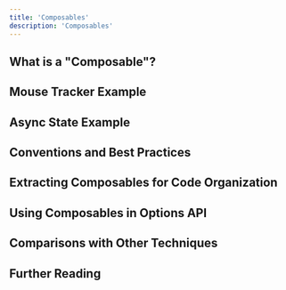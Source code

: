 ```yaml
---
title: 'Composables'
description: 'Composables'
---
```

## What is a "Composable"?
## Mouse Tracker Example
## Async State Example
## Conventions and Best Practices
## Extracting Composables for Code Organization
## Using Composables in Options API
## Comparisons with Other Techniques
## Further Reading
